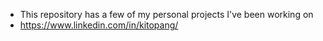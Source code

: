 - This repository has a few of my personal projects I've been working on
- https://www.linkedin.com/in/kitopang/
